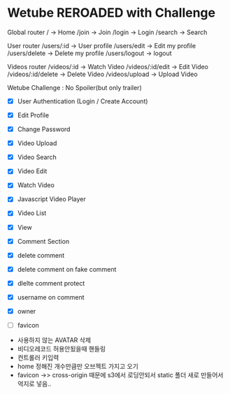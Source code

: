 # Wetube REROADED with Challenge

Global router
/ -> Home
/join -> Join
/login -> Login
/search -> Search

User router
/users/:id -> User profile
/users/edit -> Edit my profile
/users/delete -> Delete my profile
/users/logout -> logout

Videos router
/videos/:id -> Watch Video
/videos/:id/edit -> Edit Video
/videos/:id/delete -> Delete Video
/videos/upload -> Upload Video



Wetube Challenge : No Spoiler(but only trailer)

- [x] User Authentication (Login / Create Account)   
- [x] Edit Profile
- [x] Change Password
- [x] Video Upload
- [x] Video Search
- [x] Video Edit
- [x] Watch Video
- [x] Javascript Video Player
- [x] Video List
- [x] View
- [x] Comment Section
- [x] delete comment
- [x] delete comment on fake comment
- [x] dlelte comment protect
- [x] username on comment
- [x] owner
- [ ] favicon


- 사용하지 않는 AVATAR 삭제 
- 비디오레코드 허용안됬을때 핸들링
- 컨트롤러 키입력
- home 정해진 개수만큼만 오브젝트 가지고 오기
- favicon ->> cross-origin 때문에 s3에서 로딩안되서 static 폴더 새로 만들어서 억지로 넣음..